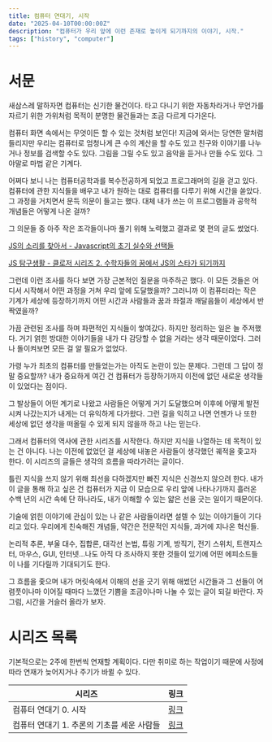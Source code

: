 ```yaml
---
title: 컴퓨터 연대기, 시작
date: "2025-04-10T00:00:00Z"
description: "컴퓨터가 우리 앞에 이런 존재로 놓이게 되기까지의 이야기, 시작."
tags: ["history", "computer"]
---
```


# 서문

새삼스레 말하자면 컴퓨터는 신기한 물건이다. 타고 다니기 위한 자동차라거나 무언가를 자르기 위한 가위처럼 목적이 분명한 물건들과는 조금 다르게 다가온다.

컴퓨터 화면 속에서는 무엇이든 할 수 있는 것처럼 보인다! 지금에 와서는 당연한 말처럼 들리지만 우리는 컴퓨터로 엄청나게 큰 수의 계산을 할 수도 있고 친구와 이야기를 나누거나 정보를 검색할 수도 있다. 그림을 그릴 수도 있고 음악을 듣거나 만들 수도 있다. 그야말로 마법 같은 기계다.

어쩌다 보니 나는 컴퓨터공학과를 복수전공하게 되었고 프로그래머의 길을 걷고 있다. 컴퓨터에 관한 지식들을 배우고 내가 원하는 대로 컴퓨터를 다루기 위해 시간을 쏟았다. 그 과정을 거치면서 문득 의문이 들고는 했다. 대체 내가 쓰는 이 프로그램들과 공학적 개념들은 어떻게 나온 걸까?

그 의문들 중 아주 작은 조각들이나마 풀기 위해 노력했고 결과로 몇 편의 글도 썼었다.

[JS의 소리를 찾아서 - Javascript의 초기 실수와 선택들](https://witch.work/ko/posts/javascript-history-initial-decisions)

[JS 탐구생활 - 클로저 시리즈 2. 수학자들의 꿈에서 JS의 스타가 되기까지](https://witch.work/ko/posts/javascript-closure-deep-dive-history)

그런데 이런 조사를 하다 보면 가장 근본적인 질문을 마주하곤 했다. 이 모든 것들은 어디서 시작해서 어떤 과정을 거쳐 우리 앞에 도달했을까? 그러니까 이 컴퓨터라는 작은 기계가 세상에 등장하기까지 어떤 시간과 사람들과 꿈과 좌절과 깨달음들이 세상에서 반짝였을까?

가끔 관련된 조사를 하며 파편적인 지식들이 쌓여갔다. 하지만 정리하는 일은 늘 주저했다. 거기 얽힌 방대한 이야기들을 내가 다 감당할 수 없을 거라는 생각 때문이었다. 그러나 돌이켜보면 모든 걸 알 필요가 없었다.

가령 누가 최초의 컴퓨터를 만들었는가는 아직도 논란이 있는 문제다. 그런데 그 답이 정말 중요할까? 내가 중요하게 여긴 건 컴퓨터가 등장하기까지 이전에 없던 새로운 생각들이 있었다는 점이다.

그 발상들이 어떤 계기로 나왔고 사람들은 어떻게 거기 도달했으며 이후에 어떻게 발전시켜 나갔는지가 내게는 더 유익하게 다가왔다. 그런 길을 익히고 나면 언젠가 나 또한 세상에 없던 생각을 떠올릴 수 있게 되지 않을까 하고 나는 믿는다.

그래서 컴퓨터의 역사에 관한 시리즈를 시작한다. 하지만 지식을 나열하는 데 목적이 있는 건 아니다. 나는 이전에 없었던 걸 세상에 내놓은 사람들이 생각했던 궤적을 좇고자 한다. 이 시리즈의 글들은 생각의 흐름을 따라가려는 글이다.

틀린 지식을 쓰지 않기 위해 최선을 다하겠지만 빠진 지식은 신경쓰지 않으려 한다. 내가 이 글을 통해 하고 싶은 건 컴퓨터가 지금 이 모습으로 우리 앞에 나타나기까지 흘러온 수백 년의 시간 속에 단 하나라도, 내가 이해할 수 있는 얇은 선을 긋는 일이기 때문이다.

기술에 얽힌 이야기에 관심이 있는 나 같은 사람들이라면 설렐 수 있는 이야기들이 기다리고 있다. 우리에게 친숙해진 개념들, 약간은 전문적인 지식들, 과거에 지나온 혁신들.

논리적 추론, 부울 대수, 집합론, 대각선 논법, 튜링 기계, 방직기, 전기 스위치, 트랜지스터, 마우스, GUI, 인터넷...나도 아직 다 조사하지 못한 것들이 있기에 어떤 에피소드들이 나를 기다릴까 기대되기도 한다.

그 흐름을 좇으며 내가 머릿속에서 이해의 선을 긋기 위해 애썼던 시간들과 그 선들이 어렴풋이나마 이어질 때마다 느꼈던 기쁨을 조금이나마 나눌 수 있는 글이 되길 바란다. 자 그럼, 시간을 거슬러 올라가 보자.

# 시리즈 목록

기본적으로는 2주에 한번씩 연재할 계획이다. 다만 취미로 하는 작업이기 때문에 사정에 따라 연재가 늦어지거나 주기가 바뀔 수 있다.

| 시리즈 | 링크 |
| --- | --- |
| 컴퓨터 연대기 0. 시작 | [링크](/ko/posts/computer-history-from-scratch-0) |
| 컴퓨터 연대기 1. 추론의 기초를 세운 사람들 | [링크](/ko/posts/computer-history-from-scratch-1) |